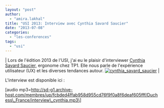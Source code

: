```yaml
---
layout: "post"
author: 
  - "amira.lakhal"
title: "USI 2013: Interview avec Cynthia Savard Saucier"
date: "2013-07-08"
categories: 
  - "les-conferences"
tags: 
  - "usi"
---
```


| Lors de l'édition 2013 de l'USI, j'ai eu le plaisir d'interviewer [Cynthia Savard Saucier](https://twitter.com/CynthiaSavard), ergonome chez TP1. Elle nous parle de l'expérience utilisateur (UX) et les diverses tendances autour. [![cynthia_savard_saucier](/assets/2013/07/2013-07-08-usi-2013-interview-avec-cynthia-savard-saucier/cynthia_savard-xlarge-300x281.jpg)](/assets/2013/07/2013-07-08-usi-2013-interview-avec-cynthia-savard-saucier/cynthia_savard-xlarge.jpg) |

L'interview est disponible ici :

\[audio mp3=http://sd-g1.archive-host.com/membres/up/fcbded4ffab958d955cd76f9f0a8f6deaf605fff/Duchess\_France/interview\_cynthia.mp3\]
